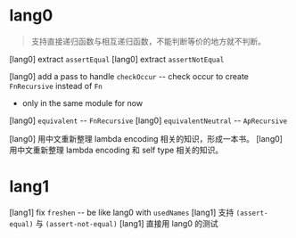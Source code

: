 # lang0

> 支持直接递归函数与相互递归函数，不能判断等价的地方就不判断。

[lang0] extract `assertEqual`
[lang0] extract `assertNotEqual`

[lang0] add a pass to handle `checkOccur` -- check occur to create `FnRecursive` instead of `Fn`

- only in the same module for now

[lang0] `equivalent` -- `FnRecursive`
[lang0] `equivalentNeutral` -- `ApRecursive`

[lang0] 用中文重新整理 lambda encoding 相关的知识，形成一本书。
[lang0] 用中文重新整理 lambda encoding 和 self type 相关的知识。

# lang1

[lang1] fix `freshen` -- be like lang0 with `usedNames`
[lang1] 支持 `(assert-equal)` 与 `(assert-not-equal)`
[lang1] 直接用 lang0 的测试
